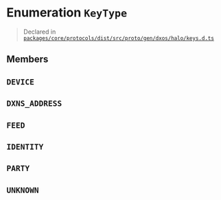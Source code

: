 # Enumeration `KeyType`
> Declared in [`packages/core/protocols/dist/src/proto/gen/dxos/halo/keys.d.ts`]()



## Members
## `DEVICE`
## `DXNS_ADDRESS`
## `FEED`
## `IDENTITY`
## `PARTY`
## `UNKNOWN`